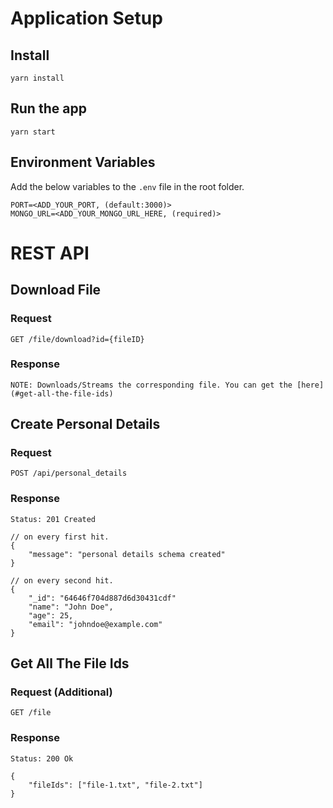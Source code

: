 # Application Setup

## Install

    yarn install

## Run the app

    yarn start
    
## Environment Variables
Add the below variables to the `.env` file in the root folder.

    PORT=<ADD_YOUR_PORT, (default:3000)>
    MONGO_URL=<ADD_YOUR_MONGO_URL_HERE, (required)>

# REST API


## Download File

### Request

`GET /file/download?id={fileID}`

### Response

    NOTE: Downloads/Streams the corresponding file. You can get the [here](#get-all-the-file-ids)

## Create Personal Details

### Request

`POST /api/personal_details`

### Response

    Status: 201 Created

    // on every first hit.
    {
        "message": "personal details schema created"
    }
    
    // on every second hit.
    {
        "_id": "64646f704d887d6d30431cdf"
        "name": "John Doe",
        "age": 25,
        "email": "johndoe@example.com"
    }

## Get All The File Ids

### Request (Additional)

`GET /file`

### Response

    Status: 200 Ok

    {
        "fileIds": ["file-1.txt", "file-2.txt"]
    }
    
